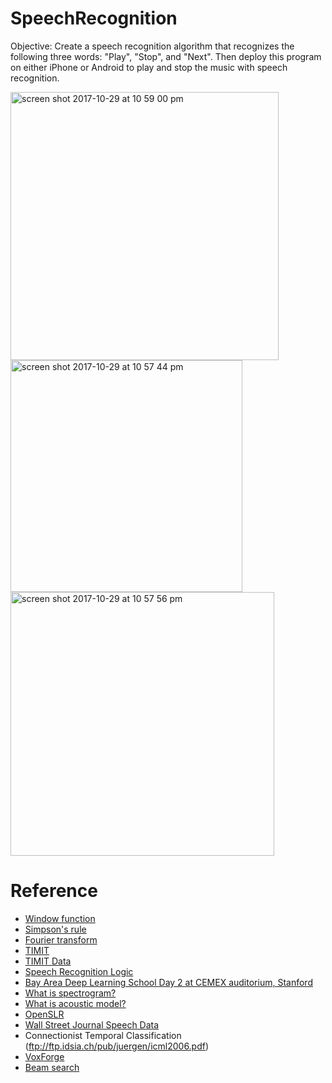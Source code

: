 # SpeechRecognition
Objective:
Create a speech recognition algorithm that recognizes the following three words: "Play", "Stop", and "Next". Then deploy this program on either iPhone or Android to play and stop the music with speech recognition.

<img width="429" alt="screen shot 2017-10-29 at 10 59 00 pm" src="https://user-images.githubusercontent.com/21322866/32156814-cc29b66a-bcfc-11e7-85cb-a83926a69496.png">
<img width="371" alt="screen shot 2017-10-29 at 10 57 44 pm" src="https://user-images.githubusercontent.com/21322866/32156770-a5ef09fa-bcfc-11e7-970d-3987552a5abe.png">
<img width="422" alt="screen shot 2017-10-29 at 10 57 56 pm" src="https://user-images.githubusercontent.com/21322866/32156771-a6084abe-bcfc-11e7-8b56-dffba2a20d30.png">

# Reference
* [Window function](https://en.wikipedia.org/wiki/Window_function)
* [Simpson's rule](https://www.intmath.com/integration/6-simpsons-rule.php)
* [Fourier transform](http://www.yukisako.xyz/entry/fourier-transform)
* [TIMIT](https://www.ldc.upenn.edu)
* [TIMIT Data](https://github.com/philipperemy/timit)
* [Speech Recognition Logic](https://medium.com/@ageitgey/machine-learning-is-fun-part-6-how-to-do-speech-recognition-with-deep-learning-28293c162f7a)
* [Bay Area Deep Learning School Day 2 at CEMEX auditorium, Stanford](https://youtu.be/9dXiAecyJrY?t=13874)
* [What is spectrogram?](https://en.wikipedia.org/wiki/Spectrogram)
* [What is acoustic model?](https://en.wikipedia.org/wiki/Acoustic_model)
* [OpenSLR](http://www.openslr.org/12/)
* [Wall Street Journal Speech Data](https://catalog.ldc.upenn.edu/ldc93s6a)
* Connectionist Temporal Classification (ftp://ftp.idsia.ch/pub/juergen/icml2006.pdf)
* [VoxForge](http://www.voxforge.org/home/downloads)
* [Beam search](https://en.wikipedia.org/wiki/Beam_search)
